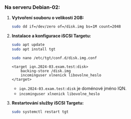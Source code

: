 
### Na serveru Debian-02:

1. **Vytvoření souboru o velikosti 2GB:**
   ```bash
   sudo dd if=/dev/zero of=/disk.img bs=1M count=2048
   ```

2. **Instalace a konfigurace iSCSI Targetu:**
     ```bash
     sudo apt update
     sudo apt install tgt
     ```
   
     ```bash
     sudo nano /etc/tgt/conf.d/disk.img.conf
     ```
   
     ```
     <target iqn.2024-03.exam.test:disk>
         backing-store /disk.img
         incominguser xlnenick libovolne_heslo
     </target>
     ```
     - `iqn.2024-03.exam.test:disk` je doménové jméno IQN.
     - `incominguser xlnenick libovolne_heslo` 

3. **Restartování služby iSCSI Targetu:**
   ```bash
   sudo systemctl restart tgt
   ```
